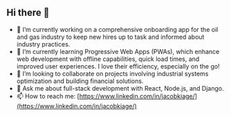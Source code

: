## Hi there 👋

- 🔭 I’m currently working on a comprehensive onboarding app for the oil and gas industry to keep new hires up to task and informed about industry practices.
- 🌱 I’m currently learning Progressive Web Apps (PWAs), which enhance web development with offline capabilities, quick load times, and improved user experiences. I love their efficiency, especially on the go!
- 👯 I’m looking to collaborate on projects involving industrial systems optimization and building financial solutions.
- 💬 Ask me about full-stack development with React, Node.js, and Django.
- 📫 How to reach me: [https://www.linkedin.com/in/jacobkiage/](https://www.linkedin.com/in/jacobkiage/)

